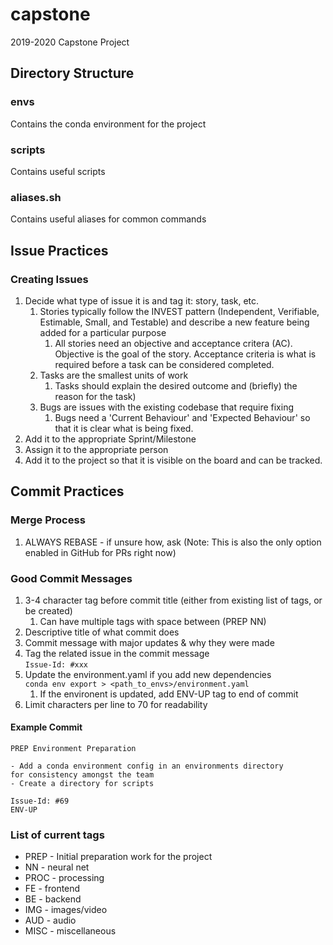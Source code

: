 # capstone
2019-2020 Capstone Project

## Directory Structure

### envs
Contains the conda environment for the project

### scripts
Contains useful scripts

### aliases.sh
Contains useful aliases for common commands


## Issue Practices
### Creating Issues
1. Decide what type of issue it is and tag it: story, task, etc.
    1. Stories typically follow the INVEST pattern (Independent, Verifiable, Estimable, Small, and Testable) and describe a new feature being added for a particular purpose
        1. All stories need an objective and acceptance critera (AC). Objective is the goal of the story. Acceptance criteria is what is required before a task can be considered completed.
    1. Tasks are the smallest units of work
        1. Tasks should explain the desired outcome and (briefly) the reason for the task)
    1. Bugs are issues with the existing codebase that require fixing
        1. Bugs need a 'Current Behaviour' and 'Expected Behaviour' so that it is clear what is being fixed.
1. Add it to the appropriate Sprint/Milestone
1. Assign it to the appropriate person
1. Add it to the project so that it is visible on the board and can be tracked.

## Commit Practices

### Merge Process
1. ALWAYS REBASE - if unsure how, ask (Note: This is also the only option enabled in GitHub for PRs right now)

### Good Commit Messages
1. 3-4 character tag before commit title (either from existing list of tags, or be created)
    1. Can have multiple tags with space between (PREP NN)
1. Descriptive title of what commit does
1. Commit message with major updates & why they were made
1. Tag the related issue in the commit message</br>
`Issue-Id: #xxx`
1. Update the environment.yaml if you add new dependencies</br>
`conda env export > <path_to_envs>/environment.yaml`
    1. If the environent is updated, add ENV-UP tag to end of commit
1. Limit characters per line to 70 for readability


#### Example Commit
```
PREP Environment Preparation

- Add a conda environment config in an environments directory
for consistency amongst the team
- Create a directory for scripts

Issue-Id: #69
ENV-UP
```

### List of current tags
- PREP - Initial preparation work for the project
- NN - neural net
- PROC - processing
- FE - frontend
- BE - backend
- IMG - images/video 
- AUD - audio
- MISC - miscellaneous
